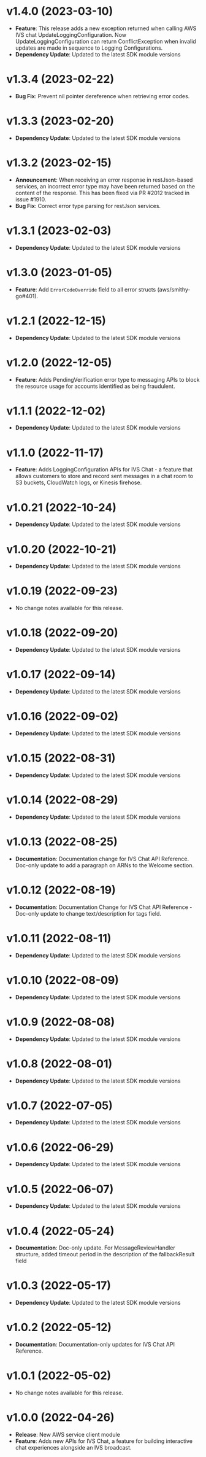 # v1.4.0 (2023-03-10)

* **Feature**: This release adds a new exception returned when calling AWS IVS chat UpdateLoggingConfiguration. Now UpdateLoggingConfiguration can return ConflictException when invalid updates are made in sequence to Logging Configurations.
* **Dependency Update**: Updated to the latest SDK module versions

# v1.3.4 (2023-02-22)

* **Bug Fix**: Prevent nil pointer dereference when retrieving error codes.

# v1.3.3 (2023-02-20)

* **Dependency Update**: Updated to the latest SDK module versions

# v1.3.2 (2023-02-15)

* **Announcement**: When receiving an error response in restJson-based services, an incorrect error type may have been returned based on the content of the response. This has been fixed via PR #2012 tracked in issue #1910.
* **Bug Fix**: Correct error type parsing for restJson services.

# v1.3.1 (2023-02-03)

* **Dependency Update**: Updated to the latest SDK module versions

# v1.3.0 (2023-01-05)

* **Feature**: Add `ErrorCodeOverride` field to all error structs (aws/smithy-go#401).

# v1.2.1 (2022-12-15)

* **Dependency Update**: Updated to the latest SDK module versions

# v1.2.0 (2022-12-05)

* **Feature**: Adds PendingVerification error type to messaging APIs to block the resource usage for accounts identified as being fraudulent.

# v1.1.1 (2022-12-02)

* **Dependency Update**: Updated to the latest SDK module versions

# v1.1.0 (2022-11-17)

* **Feature**: Adds LoggingConfiguration APIs for IVS Chat - a feature that allows customers to store and record sent messages in a chat room to S3 buckets, CloudWatch logs, or Kinesis firehose.

# v1.0.21 (2022-10-24)

* **Dependency Update**: Updated to the latest SDK module versions

# v1.0.20 (2022-10-21)

* **Dependency Update**: Updated to the latest SDK module versions

# v1.0.19 (2022-09-23)

* No change notes available for this release.

# v1.0.18 (2022-09-20)

* **Dependency Update**: Updated to the latest SDK module versions

# v1.0.17 (2022-09-14)

* **Dependency Update**: Updated to the latest SDK module versions

# v1.0.16 (2022-09-02)

* **Dependency Update**: Updated to the latest SDK module versions

# v1.0.15 (2022-08-31)

* **Dependency Update**: Updated to the latest SDK module versions

# v1.0.14 (2022-08-29)

* **Dependency Update**: Updated to the latest SDK module versions

# v1.0.13 (2022-08-25)

* **Documentation**: Documentation change for IVS Chat API Reference. Doc-only update to add a paragraph on ARNs to the Welcome section.

# v1.0.12 (2022-08-19)

* **Documentation**: Documentation Change for IVS Chat API Reference - Doc-only update to change text/description for tags field.

# v1.0.11 (2022-08-11)

* **Dependency Update**: Updated to the latest SDK module versions

# v1.0.10 (2022-08-09)

* **Dependency Update**: Updated to the latest SDK module versions

# v1.0.9 (2022-08-08)

* **Dependency Update**: Updated to the latest SDK module versions

# v1.0.8 (2022-08-01)

* **Dependency Update**: Updated to the latest SDK module versions

# v1.0.7 (2022-07-05)

* **Dependency Update**: Updated to the latest SDK module versions

# v1.0.6 (2022-06-29)

* **Dependency Update**: Updated to the latest SDK module versions

# v1.0.5 (2022-06-07)

* **Dependency Update**: Updated to the latest SDK module versions

# v1.0.4 (2022-05-24)

* **Documentation**: Doc-only update. For MessageReviewHandler structure, added timeout period in the description of the fallbackResult field

# v1.0.3 (2022-05-17)

* **Dependency Update**: Updated to the latest SDK module versions

# v1.0.2 (2022-05-12)

* **Documentation**: Documentation-only updates for IVS Chat API Reference.

# v1.0.1 (2022-05-02)

* No change notes available for this release.

# v1.0.0 (2022-04-26)

* **Release**: New AWS service client module
* **Feature**: Adds new APIs for IVS Chat, a feature for building interactive chat experiences alongside an IVS broadcast.

